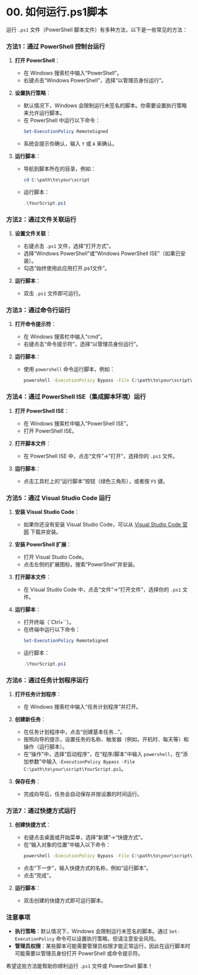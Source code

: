 # 00. 如何运行.ps1脚本
运行 `.ps1` 文件（PowerShell 脚本文件）有多种方法，以下是一些常见的方法：

### 方法1：通过 PowerShell 控制台运行
1. **打开 PowerShell**：
   - 在 Windows 搜索栏中输入“PowerShell”。
   - 右键点击“Windows PowerShell”，选择“以管理员身份运行”。

2. **设置执行策略**：
   - 默认情况下，Windows 会限制运行未签名的脚本。你需要设置执行策略来允许运行脚本。
   - 在 PowerShell 中运行以下命令：
     ```powershell
     Set-ExecutionPolicy RemoteSigned
     ```
   - 系统会提示你确认，输入 `Y` 或 `A` 来确认。

3. **运行脚本**：
   - 导航到脚本所在的目录，例如：
     ```powershell
     cd C:\path\to\your\script
     ```
   - 运行脚本：
     ```powershell
     .\YourScript.ps1
     ```

### 方法2：通过文件关联运行
1. **设置文件关联**：
   - 右键点击 `.ps1` 文件，选择“打开方式”。
   - 选择“Windows PowerShell”或“Windows PowerShell ISE”（如果已安装）。
   - 勾选“始终使用此应用打开.ps1文件”。

2. **运行脚本**：
   - 双击 `.ps1` 文件即可运行。

### 方法3：通过命令行运行
1. **打开命令提示符**：
   - 在 Windows 搜索栏中输入“cmd”。
   - 右键点击“命令提示符”，选择“以管理员身份运行”。

2. **运行脚本**：
   - 使用 `powershell` 命令运行脚本，例如：
     ```cmd
     powershell -ExecutionPolicy Bypass -File C:\path\to\your\script\YourScript.ps1
     ```

### 方法4：通过 PowerShell ISE（集成脚本环境）运行
1. **打开 PowerShell ISE**：
   - 在 Windows 搜索栏中输入“PowerShell ISE”。
   - 打开 PowerShell ISE。

2. **打开脚本文件**：
   - 在 PowerShell ISE 中，点击“文件”->“打开”，选择你的 `.ps1` 文件。

3. **运行脚本**：
   - 点击工具栏上的“运行脚本”按钮（绿色三角形），或者按 `F5` 键。

### 方法5：通过 Visual Studio Code 运行
1. **安装 Visual Studio Code**：
   - 如果你还没有安装 Visual Studio Code，可以从 [Visual Studio Code 官网](https://code.visualstudio.com/) 下载并安装。

2. **安装 PowerShell 扩展**：
   - 打开 Visual Studio Code。
   - 点击左侧的扩展图标，搜索“PowerShell”并安装。

3. **打开脚本文件**：
   - 在 Visual Studio Code 中，点击“文件”->“打开文件”，选择你的 `.ps1` 文件。

4. **运行脚本**：
   - 打开终端（`Ctrl+``）。
   - 在终端中运行以下命令：
     ```powershell
     Set-ExecutionPolicy RemoteSigned
     ```
   - 运行脚本：
     ```powershell
     .\YourScript.ps1
     ```

### 方法6：通过任务计划程序运行
1. **打开任务计划程序**：
   - 在 Windows 搜索栏中输入“任务计划程序”并打开。

2. **创建新任务**：
   - 在任务计划程序中，点击“创建基本任务...”。
   - 按照向导的提示，设置任务的名称、触发器（例如，开机时、每天等）和操作（运行脚本）。
   - 在“操作”中，选择“启动程序”，在“程序/脚本”中输入 `powershell`，在“添加参数”中输入 `-ExecutionPolicy Bypass -File C:\path\to\your\script\YourScript.ps1`。

3. **保存任务**：
   - 完成向导后，任务会自动保存并按设置的时间运行。

### 方法7：通过快捷方式运行
1. **创建快捷方式**：
   - 右键点击桌面或开始菜单，选择“新建”->“快捷方式”。
   - 在“输入对象的位置”中输入以下命令：
     ```cmd
     powershell -ExecutionPolicy Bypass -File C:\path\to\your\script\YourScript.ps1
     ```
   - 点击“下一步”，输入快捷方式的名称，例如“运行脚本”。
   - 点击“完成”。

2. **运行脚本**：
   - 双击创建的快捷方式即可运行脚本。

### 注意事项
- **执行策略**：默认情况下，Windows 会限制运行未签名的脚本。通过 `Set-ExecutionPolicy` 命令可以设置执行策略，但请注意安全风险。
- **管理员权限**：某些脚本可能需要管理员权限才能正常运行，因此在运行脚本时可能需要以管理员身份打开 PowerShell 或命令提示符。

希望这些方法能帮助你顺利运行 `.ps1` 文件或 PowerShell 脚本！